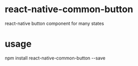 # react-native-common-button
react-native button component for many states
# usage
npm install react-native-common-button --save

